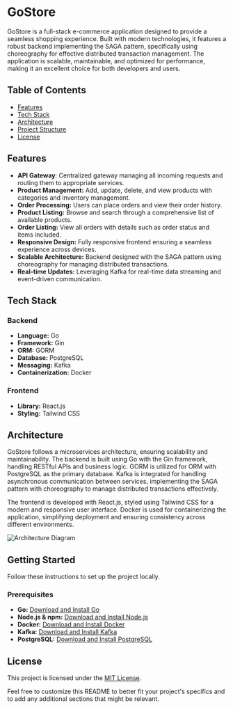 # GoStore

GoStore is a full-stack e-commerce application designed to provide a seamless shopping experience. Built with modern technologies, it features a robust backend implementing the SAGA pattern, specifically using choreography for effective distributed transaction management. The application is scalable, maintainable, and optimized for performance, making it an excellent choice for both developers and users.

## Table of Contents

- [Features](#features)
- [Tech Stack](#tech-stack)
- [Architecture](#architecture)
- [Project Structure](#project-structure)
- [License](#license)

## Features

- **API Gateway**: Centralized gateway managing all incoming requests and routing them to appropriate services.
- **Product Management:** Add, update, delete, and view products with categories and inventory management.
- **Order Processing:** Users can place orders and view their order history.
- **Product Listing:** Browse and search through a comprehensive list of available products.
- **Order Listing:** View all orders with details such as order status and items included.
- **Responsive Design:** Fully responsive frontend ensuring a seamless experience across devices.
- **Scalable Architecture:** Backend designed with the SAGA pattern using choreography for managing distributed transactions.
- **Real-time Updates:** Leveraging Kafka for real-time data streaming and event-driven communication.

## Tech Stack

### Backend

- **Language:** Go
- **Framework:** Gin
- **ORM:** GORM
- **Database:** PostgreSQL
- **Messaging:** Kafka
- **Containerization:** Docker

### Frontend

- **Library:** React.js
- **Styling:** Tailwind CSS

## Architecture

GoStore follows a microservices architecture, ensuring scalability and maintainability. The backend is built using Go with the Gin framework, handling RESTful APIs and business logic. GORM is utilized for ORM with PostgreSQL as the primary database. Kafka is integrated for handling asynchronous communication between services, implementing the SAGA pattern with choreography to manage distributed transactions effectively.

The frontend is developed with React.js, styled using Tailwind CSS for a modern and responsive user interface. Docker is used for containerizing the application, simplifying deployment and ensuring consistency across different environments.

![Architecture Diagram](https://github.com/pepega90/GoStore/blob/main/assets/architecture.png)

## Getting Started

Follow these instructions to set up the project locally.

### Prerequisites

- **Go:** [Download and Install Go](https://golang.org/dl/)
- **Node.js & npm:** [Download and Install Node.js](https://nodejs.org/)
- **Docker:** [Download and Install Docker](https://www.docker.com/get-started)
- **Kafka:** [Download and Install Kafka](https://kafka.apache.org/downloads)
- **PostgreSQL:** [Download and Install PostgreSQL](https://www.postgresql.org/download/)

## License

This project is licensed under the [MIT License](LICENSE).

Feel free to customize this README to better fit your project's specifics and to add any additional sections that might be relevant.
